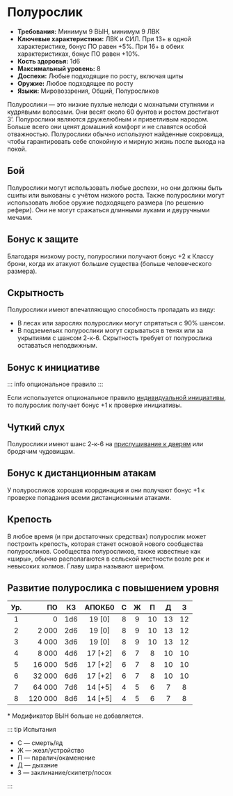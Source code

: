 # Полурослик

-   **Требования:** Минимум 9 ВЫН, минимум 9 ЛВК
-   **Ключевые характеристики:** ЛВК и СИЛ. При 13+ в одной характеристике, бонус ПО равен +5%. При 16+ в обеих характеристиках, бонус ПО равен +10%.
-   **Кость здоровья:** 1d6
-   **Максимальный уровень:** 8
-   **Доспехи:** Любые подходящие по росту, включая щиты
-   **Оружие:** Любое подходящее по росту
-   **Языки:** Мировоззрения, Общий, Полуросликов

Полурослики — это низкие пухлые нелюди с мохнатыми ступнями и кудрявыми волосами. Они весят около 60 фунтов и ростом достигают 3’. Полурослики являются дружелюбным и приветливым народом. Больше всего они ценят домашний комфорт и не славятся особой отважностью. Полурослики обычно используют найденные сокровища, чтобы гарантировать себе спокойную и мирную жизнь после выхода на покой.

## Бой

Полурослики могут использовать любые доспехи, но они должны быть сшиты или выкованы с учётом низкого роста. Также полурослики могут использовать любое оружие подходящего размера (по решению рефери). Они не могут сражаться длинными луками и двуручными мечами.

## Бонус к защите

Благодаря низкому росту, полурослики получают бонус +2 к Классу брони, когда их атакуют большие существа (больше человеческого размера).

## Скрытность

Полурослики имеют впечатляющую способность пропадать из виду:

-   В лесах или зарослях полурослики могут спрятаться с 90% шансом.
-   В подземельях полурослики могут скрываться в тенях или за укрытиями с шансом 2-к-6. Скрытность требует от полурослика оставаться неподвижным.

## Бонус к инициативе

::: info опциональное правило
:::

Если используется опциональное правило [индивидуальной инициативы](../../adventures/encounters/combat#индивидуальная-инициатива), то полурослик получает бонус +1 к проверке инициативы.

## Чуткий слух

Полурослики имеют шанс 2-к-6 на [прислушивание к дверям](../../adventures/adventuring/dungeon-adventuring#прислушивание-к-дверям) или бродячим чудовищам.

## Бонус к дистанционным атакам

У полуросликов хорошая координация и они получают бонус +1 к проверке попадания всеми дистанционными атаками.

## Крепость

В любое время (и при достаточных средствах) полурослик может построить крепость, которая станет основой нового сообщества полуросликов. Сообщества полуросликов, также известные как «ширы», обычно располагаются в сельской местности возле рек и невысоких холмов. Главу шира называют шерифом.

## Развитие полурослика с повышением уровня

| Ур. |      ПО | КЗ  | АПОКБ0  |  C  |  Ж  |  П  |  Д  |  З  |
| :-: | ------: | :-: | :-----: | :-: | :-: | :-: | :-: | :-: |
|  1  |       0 | 1d6 | 19 [0]  |  8  |  9  | 10  | 13  | 12  |
|  2  |   2 000 | 2d6 | 19 [0]  |  8  |  9  | 10  | 13  | 12  |
|  3  |   4 000 | 3d6 | 19 [0]  |  8  |  9  | 10  | 13  | 12  |
|  4  |   8 000 | 4d6 | 17 [+2] |  6  |  7  |  8  | 10  | 10  |
|  5  |  16 000 | 5d6 | 17 [+2] |  6  |  7  |  8  | 10  | 10  |
|  6  |  32 000 | 6d6 | 17 [+2] |  6  |  7  |  8  | 10  | 10  |
|  7  |  64 000 | 7d6 | 14 [+5] |  4  |  5  |  6  |  7  |  8  |
|  8  | 120 000 | 8d6 | 14 [+5] |  4  |  5  |  6  |  7  |  8  |

\* Модификатор ВЫН больше не добавляется.

::: tip Испытания

-   С — смерть/яд
-   Ж — жезл/устройство
-   П — паралич/окаменение
-   Д — дыхание
-   З — заклинание/скипетр/посох

:::
